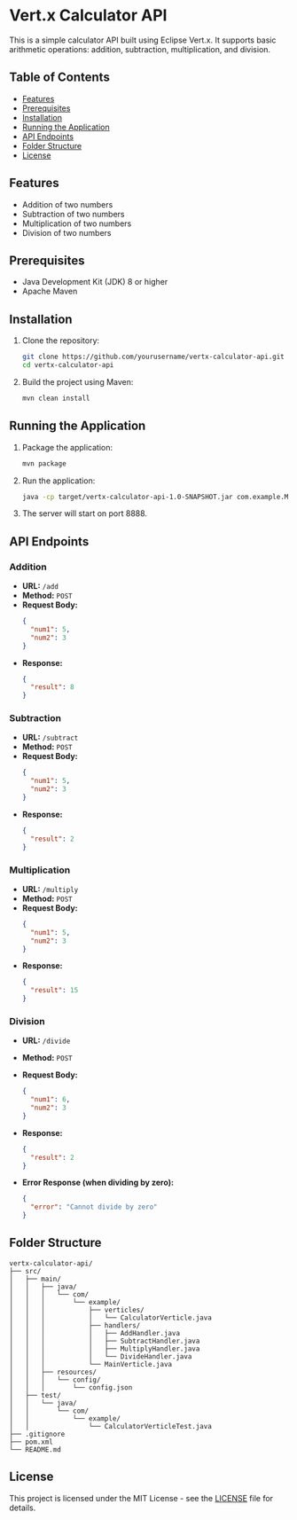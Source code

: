 
# Vert.x Calculator API

This is a simple calculator API built using Eclipse Vert.x. It supports basic arithmetic operations: addition, subtraction, multiplication, and division.

## Table of Contents

- [Features](#features)
- [Prerequisites](#prerequisites)
- [Installation](#installation)
- [Running the Application](#running-the-application)
- [API Endpoints](#api-endpoints)
- [Folder Structure](#folder-structure)
- [License](#license)

## Features

- Addition of two numbers
- Subtraction of two numbers
- Multiplication of two numbers
- Division of two numbers

## Prerequisites

- Java Development Kit (JDK) 8 or higher
- Apache Maven

## Installation

1. Clone the repository:
   ```bash
   git clone https://github.com/yourusername/vertx-calculator-api.git
   cd vertx-calculator-api
   ```

2. Build the project using Maven:
   ```bash
   mvn clean install
   ```

## Running the Application

1. Package the application:
   ```bash
   mvn package
   ```

2. Run the application:
   ```bash
   java -cp target/vertx-calculator-api-1.0-SNAPSHOT.jar com.example.MainVerticle
   ```

3. The server will start on port 8888.

## API Endpoints

### Addition

- **URL:** `/add`
- **Method:** `POST`
- **Request Body:**
  ```json
  {
    "num1": 5,
    "num2": 3
  }
  ```
- **Response:**
  ```json
  {
    "result": 8
  }
  ```

### Subtraction

- **URL:** `/subtract`
- **Method:** `POST`
- **Request Body:**
  ```json
  {
    "num1": 5,
    "num2": 3
  }
  ```
- **Response:**
  ```json
  {
    "result": 2
  }
  ```

### Multiplication

- **URL:** `/multiply`
- **Method:** `POST`
- **Request Body:**
  ```json
  {
    "num1": 5,
    "num2": 3
  }
  ```
- **Response:**
  ```json
  {
    "result": 15
  }
  ```

### Division

- **URL:** `/divide`
- **Method:** `POST`
- **Request Body:**
  ```json
  {
    "num1": 6,
    "num2": 3
  }
  ```
- **Response:**
  ```json
  {
    "result": 2
  }
  ```

- **Error Response (when dividing by zero):**
  ```json
  {
    "error": "Cannot divide by zero"
  }
  ```

## Folder Structure

```
vertx-calculator-api/
├── src/
│   ├── main/
│   │   ├── java/
│   │   │   └── com/
│   │   │       └── example/
│   │   │           ├── verticles/
│   │   │           │   └── CalculatorVerticle.java
│   │   │           ├── handlers/
│   │   │           │   ├── AddHandler.java
│   │   │           │   ├── SubtractHandler.java
│   │   │           │   ├── MultiplyHandler.java
│   │   │           │   └── DivideHandler.java
│   │   │           └── MainVerticle.java
│   │   ├── resources/
│   │   │   └── config/
│   │   │       └── config.json
│   ├── test/
│   │   └── java/
│   │       └── com/
│   │           └── example/
│   │               └── CalculatorVerticleTest.java
├── .gitignore
├── pom.xml
└── README.md
```

## License

This project is licensed under the MIT License - see the [LICENSE](LICENSE) file for details.
